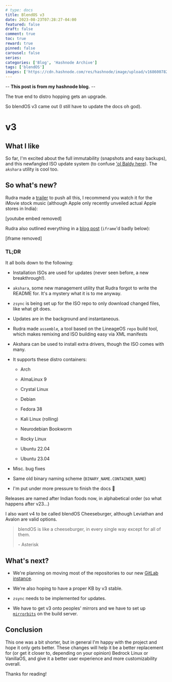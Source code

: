 ```yaml
---
# type: docs 
title: BlendOS v3
date: 2023-08-23T07:28:27-04:00
featured: false
draft: false
comment: true
toc: true
reward: true
pinned: false
carousel: false
series:
categories: ['Blog', 'Hashnode Archive']
tags: ['blendOS']
images: ['https://cdn.hashnode.com/res/hashnode/image/upload/v1686007828371/da070cbe-6d3d-4d54-8ece-bb97689299ac.jpeg?w=1600&h=840&fit=crop&crop=entropy&auto=compress,format&format=webp']
---
```


-- **This post is from my hashnode blog.** --

The true end to distro hopping gets an upgrade.

<!--more-->

So blendOS v3 came out (I still have to update the docs oh god).

# v3

## What I like

So far, I'm excited about the full immutability (snapshots and easy backups), and this newfangled ISO update system (to confuse ['ol Baldy here](https://github.com/rayvermey)). The `akshara` utility is cool too.

## So what's new?

Rudra made a [trailer](https://www.youtube.com/watch?v=Ugv1mAdPN04) to push all this, I recommend you watch it for the iMovie stock music (although Apple only recently unveiled actual Apple stores in India):

[youtube embed removed]

Rudra also outlined everything in a [blog post](https://blendos.co/blend-os-v3/) (`iframe`'d badly below):

[iframe removed]


### TL;DR

It all boils down to the following:

* Installation ISOs are used for updates (never seen before, a new breakthrough!).
    
* `akshara`, some new management utility that Rudra forgot to write the README for. It's a mystery what it is to me anyway.
    
* `zsync` is being set up for the ISO repo to only download changed files, like what git does.
    
* Updates are in the background and instantaneous.
    
* Rudra made `assemble`, a tool based on the LineageOS `repo` build tool, which makes remixing and ISO building easy via XML manifests
    
* Akshara can be used to install extra drivers, though the ISO comes with many.
    
* It supports these distro containers:
    
    * Arch
        
    * AlmaLinux 9
        
    * Crystal Linux
        
    * Debian
        
    * Fedora 38
        
    * Kali Linux (rolling)
        
    * Neurodebian Bookworm
        
    * Rocky Linux
        
    * Ubuntu 22.04
        
    * Ubuntu 23.04
        
* Misc. bug fixes
    
* Same old binary naming scheme (`BINARY_NAME.CONTAINER_NAME`)
    
* I'm put under more pressure to finish the docs 🙂
    

Releases are named after Indian foods now, in alphabetical order (so what happens after v23...)

I also want v4 to be called blendOS Cheeseburger, although Leviathan and Avalon are valid options.

> blendOS is like a cheeseburger, in every single way except for all of them.
> 
> \- Asterisk

## What's next?

* We're planning on moving most of the repositories to our new [GitLab instance](https://git.blendos.co/blendos).
    
* We're also hoping to have a proper KB by v3 stable.
    
* `zsync` needs to be implemented for updates.
    
* We have to get v3 onto peoples' mirrors and we have to set up [`mirrorbits`](https://github.com/etix/mirrorbits) on the build server.
    

## Conclusion

This one was a bit shorter, but in general I'm happy with the project and hope it only gets better. These changes will help it be a better replacement for (or get it closer to, depending on your opinion) Bedrock Linux or VanillaOS, and give it a better user experience and more customizability overall.

Thanks for reading!
